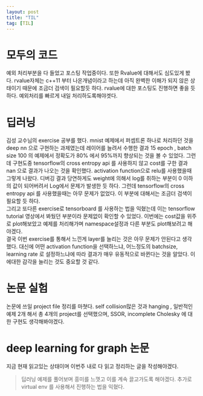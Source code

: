 ```yaml
---
layout: post
title: "TIL"
tag: [TIL]
---
```

# 모두의 코드
예외 처리부분을 다 들었고 포스팅 작업중이다. 또한 Rvalue에 대해서도 심도있게 봤다.
rvalue자체는 c++11 부터 나온개념이라고 하는데 아직 완벽한 이해가 되지 않은 상태이기 때문에 조금더 검색이 필요할듯 하다.
rvalue에 대한 포스팅도 진행하면 좋을 듯 하다. 예외처리를 빠르게 내일 처리하도록해야겟다.
# 딥러닝
김성 교수님의 exercise 공부를 했다. mnist 예제에서 퍼셉트론 하나로 처리하던 것을 deep nn 으로 구현하는 과제였는데 
레이어를 늘려서 수행한 결과 15 epoch , batch size 100 의 예제에서 정확도가 80% 에서 95%까지 향상되는 것을 볼 수 있었다.
그런데 구현도중 tensorflow의 cross entropy api 를 사용하지 않고 cost를 구한 결과 nan 으로 결과가 나오는 것을 확인했다.
activation function으로 relu를 사용했을때 그렇게 나왔다. 디버깅 결과 당연하게도 weight에 의해서 log를 취하는 부분이 0 이하의 값이 되어버려서
Log에서 문제가 발생한 듯 하다.
그런데 tensorflow의 cross entropy api 를 사용했을때는 아무 문제가 없었다. 이 부분에 대해서는 조금더 검색이 필요할 듯 하다.
<br>
그리고 또다른 exercise로 tensorboard 를 사용하는 법을 익혔는데 이는 tensorflow tutorial 영상에서 봐뒀던 부분이라 문제없이 확인할 수 있었다.
이번에는 cost값을 위주로 plot해보았고 예제를 처리해가며 namespace설정과 다른 부분도 plot해보려고 해야겠다.
<br>
결국 이번 exercise를 통해서 느낀게 layer를 늘리는 것은 아무 문제가 안된다고 생각했다. 대신에 어떤 activation function을 선택하느냐,
어느정도의 batchsize, learning rate 로 설정하느냐에 따라 결과가 매우 유동적으로 바뀐다는 것을 알았다. 이에대한
감각을 늘리는 것도 중요할 것 같다.

# 논문 실험
논문에 쓰일 project file 정리를 마쳣다. self collision많은 것과 hanging , 일반적인 예제 2개 해서 총 4개의 project를 선택했으며,
SSOR, incomplete Cholesky 에 대한 구현도 생각해봐야겠다.

# deep learning for graph 논문
지금 현재 읽고있는 상태이며 이번주 내로 다 읽고 정리하는 글을 작성해야겠다. 

> 딥러닝 예제를 풀어보며 흥미를 느꼇고 이를 계속 끌고가도록 해야겠다. 추가로 virtual env 를 사용해서 진행하는 법을 익혔다.
